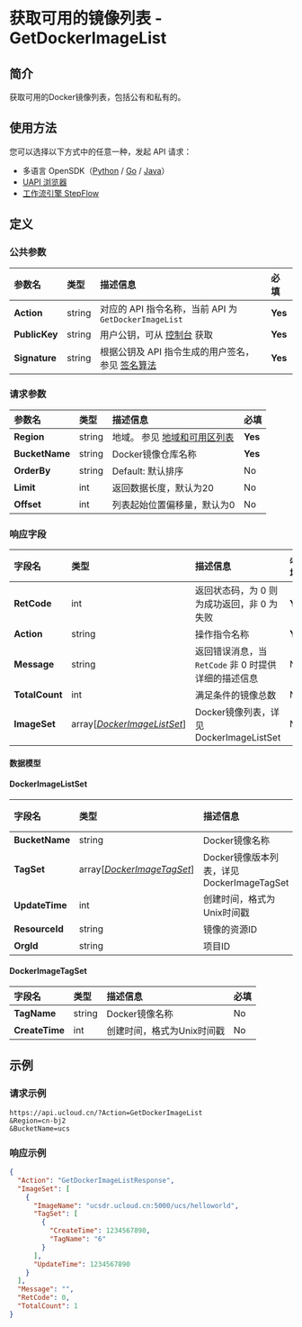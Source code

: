 # 获取可用的镜像列表 - GetDockerImageList

## 简介

获取可用的Docker镜像列表，包括公有和私有的。





## 使用方法

您可以选择以下方式中的任意一种，发起 API 请求：
- 多语言 OpenSDK（[Python](https://github.com/ucloud/ucloud-sdk-python3) / [Go](https://github.com/ucloud/ucloud-sdk-go) / [Java](https://github.com/ucloud/ucloud-sdk-java)）
- [UAPI 浏览器](https://console.ucloud.cn/uapi/detail?id=GetDockerImageList)
- [工作流引擎 StepFlow](https://console.ucloud.cn/stepflow/manage/)

## 定义

### 公共参数

| 参数名 | 类型 | 描述信息 | 必填 |
|:---|:---|:---|:---|
| **Action**     | string  | 对应的 API 指令名称，当前 API 为 `GetDockerImageList`                        | **Yes** |
| **PublicKey**  | string  | 用户公钥，可从 [控制台](https://console.ucloud.cn/uapi/apikey) 获取                                             | **Yes** |
| **Signature**  | string  | 根据公钥及 API 指令生成的用户签名，参见 [签名算法](api/summary/signature.md)  | **Yes** |

### 请求参数

| 参数名 | 类型 | 描述信息 | 必填 |
|:---|:---|:---|:---|
| **Region** | string | 地域。 参见 [地域和可用区列表](api/summary/regionlist) |**Yes**|
| **BucketName** | string | Docker镜像仓库名称 |**Yes**|
| **OrderBy** | string | Default: 默认排序 |No|
| **Limit** | int | 返回数据长度，默认为20 |No|
| **Offset** | int | 列表起始位置偏移量，默认为0 |No|

### 响应字段

| 字段名 | 类型 | 描述信息 | 必填 |
|:---|:---|:---|:---|
| **RetCode** | int | 返回状态码，为 0 则为成功返回，非 0 为失败 |**Yes**|
| **Action** | string | 操作指令名称 |**Yes**|
| **Message** | string | 返回错误消息，当 `RetCode` 非 0 时提供详细的描述信息 |No|
| **TotalCount** | int | 满足条件的镜像总数 |No|
| **ImageSet** | array[[*DockerImageListSet*](#DockerImageListSet)] | Docker镜像列表，详见 DockerImageListSet |No|

#### 数据模型


#### DockerImageListSet

| 字段名 | 类型 | 描述信息 | 必填 |
|:---|:---|:---|:---|
| **BucketName** | string | Docker镜像名称 |No|
| **TagSet** | array[[*DockerImageTagSet*](#DockerImageTagSet)] | Docker镜像版本列表，详见 DockerImageTagSet |No|
| **UpdateTime** | int | 创建时间，格式为Unix时间戳 |No|
| **ResourceId** | string | 镜像的资源ID |No|
| **OrgId** | string | 项目ID |No|

#### DockerImageTagSet

| 字段名 | 类型 | 描述信息 | 必填 |
|:---|:---|:---|:---|
| **TagName** | string | Docker镜像名称 |No|
| **CreateTime** | int | 创建时间，格式为Unix时间戳 |No|

## 示例

### 请求示例
    
```
https://api.ucloud.cn/?Action=GetDockerImageList
&Region=cn-bj2
&BucketName=ucs
```

### 响应示例
    
```json
{
  "Action": "GetDockerImageListResponse",
  "ImageSet": [
    {
      "ImageName": "ucsdr.ucloud.cn:5000/ucs/helloworld",
      "TagSet": [
        {
          "CreateTime": 1234567890,
          "TagName": "6"
        }
      ],
      "UpdateTime": 1234567890
    }
  ],
  "Message": "",
  "RetCode": 0,
  "TotalCount": 1
}
```





